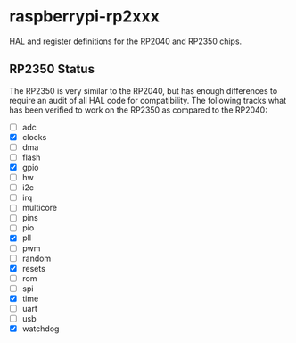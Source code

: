 # raspberrypi-rp2xxx

HAL and register definitions for the RP2040 and RP2350 chips.

## RP2350 Status

The RP2350 is very similar to the RP2040, but has enough differences to require an audit of all HAL code for compatibility. The following tracks what has been verified to work on the RP2350 as compared to the RP2040:
- [ ] adc
- [x] clocks
- [ ] dma
- [ ] flash
- [x] gpio
- [ ] hw
- [ ] i2c
- [ ] irq
- [ ] multicore
- [ ] pins
- [ ] pio
- [x] pll
- [ ] pwm
- [ ] random
- [x] resets
- [ ] rom
- [ ] spi
- [x] time
- [ ] uart
- [ ] usb
- [x] watchdog